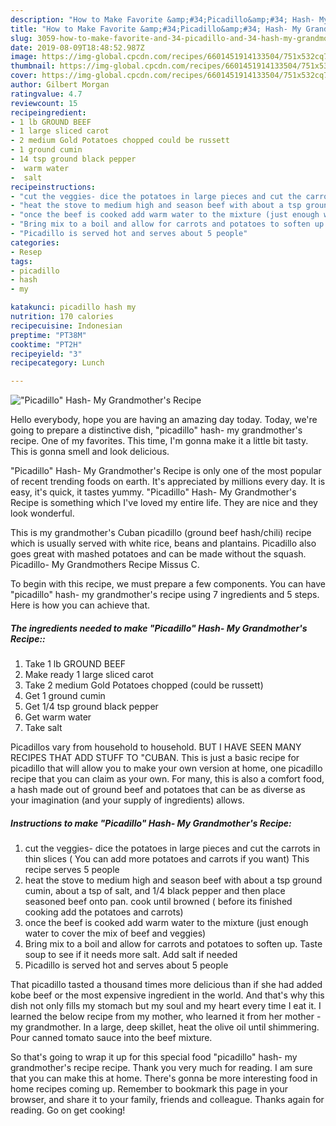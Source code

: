 ```yaml
---
description: "How to Make Favorite &amp;#34;Picadillo&amp;#34; Hash- My Grandmother&amp;#39;s Recipe"
title: "How to Make Favorite &amp;#34;Picadillo&amp;#34; Hash- My Grandmother&amp;#39;s Recipe"
slug: 3059-how-to-make-favorite-and-34-picadillo-and-34-hash-my-grandmother-and-39-s-recipe
date: 2019-08-09T18:48:52.987Z
image: https://img-global.cpcdn.com/recipes/6601451914133504/751x532cq70/picadillo-hash-my-grandmothers-recipe-recipe-main-photo.jpg
thumbnail: https://img-global.cpcdn.com/recipes/6601451914133504/751x532cq70/picadillo-hash-my-grandmothers-recipe-recipe-main-photo.jpg
cover: https://img-global.cpcdn.com/recipes/6601451914133504/751x532cq70/picadillo-hash-my-grandmothers-recipe-recipe-main-photo.jpg
author: Gilbert Morgan
ratingvalue: 4.7
reviewcount: 15
recipeingredient:
- 1 lb GROUND BEEF
- 1 large sliced carot
- 2 medium Gold Potatoes chopped could be russett
- 1 ground cumin
- 14 tsp ground black pepper
-  warm water
-  salt
recipeinstructions:
- "cut the veggies- dice the potatoes in large pieces and cut the carrots in thin slices ( You can add more potatoes and carrots if you want) This recipe serves 5 people"
- "heat the stove to medium high and season beef with about a tsp ground cumin, about a tsp of salt, and 1/4 black pepper and then place seasoned beef onto pan. cook until browned ( before its finished cooking add the potatoes and carrots)"
- "once the beef is cooked add warm water to the mixture (just enough water to cover the mix of beef and veggies)"
- "Bring mix to a boil and allow for carrots and potatoes to soften up. Taste soup to see if it needs more salt. Add salt if needed"
- "Picadillo is served hot and serves about 5 people"
categories:
- Resep
tags:
- picadillo
- hash
- my

katakunci: picadillo hash my
nutrition: 170 calories
recipecuisine: Indonesian
preptime: "PT38M"
cooktime: "PT2H"
recipeyield: "3"
recipecategory: Lunch

---
```



![&#34;Picadillo&#34; Hash- My Grandmother&#39;s Recipe](https://img-global.cpcdn.com/recipes/6601451914133504/751x532cq70/picadillo-hash-my-grandmothers-recipe-recipe-main-photo.jpg)

Hello everybody, hope you are having an amazing day today. Today, we're going to prepare a distinctive dish, &#34;picadillo&#34; hash- my grandmother&#39;s recipe. One of my favorites. This time, I'm gonna make it a little bit tasty. This is gonna smell and look delicious.

&#34;Picadillo&#34; Hash- My Grandmother&#39;s Recipe is only one of the most popular of recent trending foods on earth. It's appreciated by millions every day. It is easy, it's quick, it tastes yummy. &#34;Picadillo&#34; Hash- My Grandmother&#39;s Recipe is something which I've loved my entire life. They are nice and they look wonderful.

This is my grandmother&#39;s Cuban picadillo (ground beef hash/chili) recipe which is usually served with white rice, beans and plantains. Picadillo also goes great with mashed potatoes and can be made without the squash. Picadillo- My Grandmothers Recipe Missus C.


To begin with this recipe, we must prepare a few components. You can have &#34;picadillo&#34; hash- my grandmother&#39;s recipe using 7 ingredients and 5 steps. Here is how you can achieve that.

##### The ingredients needed to make &#34;Picadillo&#34; Hash- My Grandmother&#39;s Recipe::

1. Take 1 lb GROUND BEEF
1. Make ready 1 large sliced carot
1. Take 2 medium Gold Potatoes chopped (could be russett)
1. Get 1 ground cumin
1. Get 1/4 tsp ground black pepper
1. Get  warm water
1. Take  salt


Picadillos vary from household to household. BUT I HAVE SEEN MANY RECIPES THAT ADD STUFF TO &#34;CUBAN. This is just a basic recipe for picadillo that will allow you to make your own version at home, one picadillo recipe that you can claim as your own. For many, this is also a comfort food, a hash made out of ground beef and potatoes that can be as diverse as your imagination (and your supply of ingredients) allows. 

##### Instructions to make &#34;Picadillo&#34; Hash- My Grandmother&#39;s Recipe:

1. cut the veggies- dice the potatoes in large pieces and cut the carrots in thin slices ( You can add more potatoes and carrots if you want) This recipe serves 5 people
1. heat the stove to medium high and season beef with about a tsp ground cumin, about a tsp of salt, and 1/4 black pepper and then place seasoned beef onto pan. cook until browned ( before its finished cooking add the potatoes and carrots)
1. once the beef is cooked add warm water to the mixture (just enough water to cover the mix of beef and veggies)
1. Bring mix to a boil and allow for carrots and potatoes to soften up. Taste soup to see if it needs more salt. Add salt if needed
1. Picadillo is served hot and serves about 5 people


That picadillo tasted a thousand times more delicious than if she had added kobe beef or the most expensive ingredient in the world. And that&#39;s why this dish not only fills my stomach but my soul and my heart every time I eat it. I learned the below recipe from my mother, who learned it from her mother - my grandmother. In a large, deep skillet, heat the olive oil until shimmering. Pour canned tomato sauce into the beef mixture. 

So that's going to wrap it up for this special food &#34;picadillo&#34; hash- my grandmother&#39;s recipe recipe. Thank you very much for reading. I am sure that you can make this at home. There's gonna be more interesting food in home recipes coming up. Remember to bookmark this page in your browser, and share it to your family, friends and colleague. Thanks again for reading. Go on get cooking!

